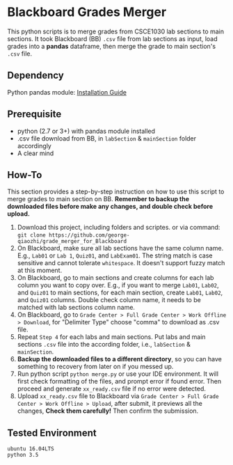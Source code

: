 # Blackboard Grades Merger
This python scripts is to merge grades from CSCE1030 lab sections to main sections. It took Blackboard (BB) `.csv` file from lab sections as input, load grades into a **pandas** dataframe, then merge the grade to main section's `.csv` file.

## Dependency
Python pandas module: [Installation Guide](https://pandas.pydata.org/pandas-docs/stable/install.html)

## Prerequisite
- python (2.7 or 3+) with pandas module installed
- .csv file download from BB, in `labSection` & `mainSection` folder accordingly
- A clear mind

## How-To
This section provides a step-by-step instruction on how to use this script to merge grades to main section on BB. **Remember to backup the downloaded files before make any changes, and double check before upload.**

1. Download this project, including folders and scriptes. or via command:  `git clone https://github.com/george-qiaozhi/grade_merger_for_Blackboard`
2. On Blackboard, make sure all lab sections have the same column name. E.g., `Lab01` or `Lab 1`, `Quiz01`, and `LabExam01`. The string match is case sensitive and cannot tolerate `whitespace`. It doesn't support fuzzy match at this moment.
3. On Blackboard, go to main sections and create columns for each lab column you want to copy over. E.g., if you want to merge `Lab01`, `Lab02`, and `Quiz01` to main sections, for each main section, create `Lab01`, `Lab02`, and `Quiz01` columns. Double check column name, it needs to be matched with lab sections column name.
4. On Blackboard, go to `Grade Center > Full Grade Center > Work Offline > Download`, for "Delimiter Type" choose "comma" to download as .csv file. 
5. Repeat `Step 4` for each labs and main sections. Put labs and main sections `.csv` file into the according folder, i.e., `labSection` & `mainSection`.
6. **Backup the downloaded files to a different directory**, so you can have something to recovery from later on if you messed up.
7. Run python script `python merge.py` or use your IDE environment. It will first check formatting of the files, and prompt error if found error. Then proceed and generate `xx_ready.csv` file if no error were detected.
8. Upload `xx_ready.csv` file to Blackboard via `Grade Center > Full Grade Center > Work Offline > Upload`, after submit, it previews all the changes, **Check them carefully!** Then confirm the submission.


## Tested Environment
```
ubuntu 16.04LTS
python 3.5
```
